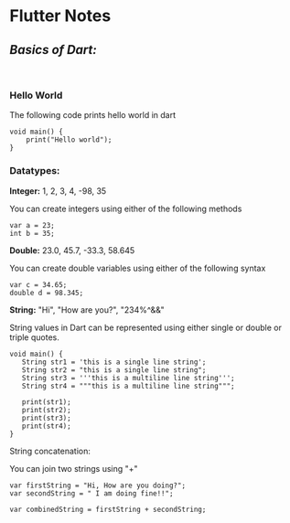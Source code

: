 # Flutter Notes
## _Basics of Dart:_
<br />

### Hello World
The following code prints hello world in dart

```
void main() {
    print("Hello world");
}
```
### Datatypes:

**Integer:** 
1, 2, 3, 4, -98, 35

You can create integers using either of the following methods

```
var a = 23;
int b = 35;
```

**Double:**
23.0, 45.7, -33.3, 58.645

You can create double variables using either of the following syntax

```
var c = 34.65;
double d = 98.345;
```

**String:**
"Hi", "How are you?", "234%^&&"

String values in Dart can be represented using either single or double or triple quotes.

```
void main() { 
   String str1 = 'this is a single line string'; 
   String str2 = "this is a single line string"; 
   String str3 = '''this is a multiline line string'''; 
   String str4 = """this is a multiline line string"""; 
   
   print(str1);
   print(str2); 
   print(str3); 
   print(str4); 
}
```
String concatenation:

You can join two strings using "+"

```
var firstString = "Hi, How are you doing?";
var secondString = " I am doing fine!!";

var combinedString = firstString + secondString;

```


